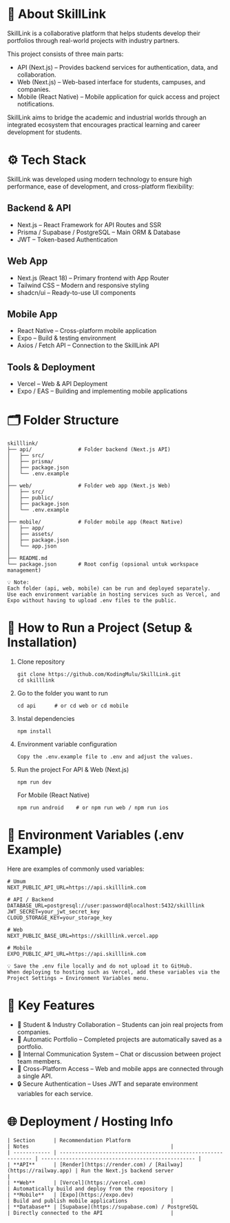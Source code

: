 # 🧠 About SkillLink
SkillLink is a collaborative platform that helps students develop their portfolios through real-world projects with industry partners.

This project consists of three main parts:
- API (Next.js) – Provides backend services for authentication, data, and collaboration.
- Web (Next.js) – Web-based interface for students, campuses, and companies.
- Mobile (React Native) – Mobile application for quick access and project notifications.

SkillLink aims to bridge the academic and industrial worlds through an integrated ecosystem that encourages practical learning and career development for students.

# ⚙️ Tech Stack
SkillLink was developed using modern technology to ensure high performance, ease of development, and cross-platform flexibility:
## Backend & API
- Next.js – React Framework for API Routes and SSR
- Prisma / Supabase / PostgreSQL – Main ORM & Database
- JWT – Token-based Authentication

## Web App
- Next.js (React 18) – Primary frontend with App Router
- Tailwind CSS – Modern and responsive styling
- shadcn/ui – Ready-to-use UI components

## Mobile App
- React Native – Cross-platform mobile application
- Expo – Build & testing environment
- Axios / Fetch API – Connection to the SkillLink API

## Tools & Deployment
- Vercel – Web & API Deployment
- Expo / EAS – Building and implementing mobile applications

# 🗂️ Folder Structure
```
skilllink/
├── api/               # Folder backend (Next.js API)
│   ├── src/
│   ├── prisma/
│   ├── package.json
│   └── .env.example
│
├── web/               # Folder web app (Next.js Web)
│   ├── src/
│   ├── public/
│   ├── package.json
│   └── .env.example
│
├── mobile/            # Folder mobile app (React Native)
│   ├── app/
│   ├── assets/
│   ├── package.json
│   └── app.json
│
├── README.md
└── package.json       # Root config (opsional untuk workspace management)
```
```
💡 Note:
Each folder (api, web, mobile) can be run and deployed separately.
Use each environment variable in hosting services such as Vercel, and Expo without having to upload .env files to the public.
```

# 🚀 How to Run a Project (Setup & Installation)
1. Clone repository
   ```
   git clone https://github.com/KodingMulu/SkillLink.git
   cd skilllink
   ```
2. Go to the folder you want to run
   ```
   cd api      # or cd web or cd mobile
   ```
3. Instal dependencies
   ```
   npm install
   ```
4. Environment variable configuration
   ```
   Copy the .env.example file to .env and adjust the values.
   ```
5. Run the project
   For API & Web (Next.js)
   ```
   npm run dev
   ```

   For Mobile (React Native)
   ```
   npm run android    # or npm run web / npm run ios
   ```

# 🔑 Environment Variables (.env Example)
Here are examples of commonly used variables:
```
# Umum
NEXT_PUBLIC_API_URL=https://api.skilllink.com

# API / Backend
DATABASE_URL=postgresql://user:password@localhost:5432/skilllink
JWT_SECRET=your_jwt_secret_key
CLOUD_STORAGE_KEY=your_storage_key

# Web
NEXT_PUBLIC_BASE_URL=https://skilllink.vercel.app

# Mobile
EXPO_PUBLIC_API_URL=https://api.skilllink.com
```
```
💡 Save the .env file locally and do not upload it to GitHub.
When deploying to hosting such as Vercel, add these variables via the Project Settings → Environment Variables menu.
```

# 🧩 Key Features
- 👥 Student & Industry Collaboration – Students can join real projects from companies.
- 🧾 Automatic Portfolio – Completed projects are automatically saved as a portfolio.
- 💬 Internal Communication System – Chat or discussion between project team members.
- 📱 Cross-Platform Access – Web and mobile apps are connected through a single API.
- 🔒 Secure Authentication – Uses JWT and separate environment variables for each service.

# 🌐 Deployment / Hosting Info
```
| Section      | Recommendation Platform                                       | Notes                                              |
| ------------ | ------------------------------------------------------------- | -------------------------------------------------- |
| **API**      | [Render](https://render.com) / [Railway](https://railway.app) | Run the Next.js backend server                     |
| **Web**      | [Vercel](https://vercel.com)                                  | Automatically build and deploy from the repository |
| **Mobile**   | [Expo](https://expo.dev)                                      | Build and publish mobile applications              |
| **Database** | [Supabase](https://supabase.com) / PostgreSQL                 | Directly connected to the API                      |
```
